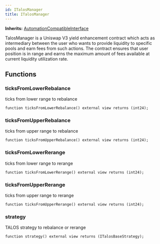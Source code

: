 ```yaml
---
id: ITalosManager
title: ITalosManager
---
```


**Inherits:**
[AutomationCompatibleInterface](/talos/interfaces/AutomationCompatibleInterface.sol/interface.AutomationCompatibleInterface.md)

TalosManager is a Uniswap V3 yield enhancement contract which acts as
intermediary between the user who wants to provide liquidity to specific pools
and earn fees from such actions. The contract ensures that user position is in
range and earns the maximum amount of fees available at current liquidity
utilization rate.


## Functions
### ticksFromLowerRebalance

ticks from lower range to rebalance


```solidity
function ticksFromLowerRebalance() external view returns (int24);
```

### ticksFromUpperRebalance

ticks from upper range to rebalance


```solidity
function ticksFromUpperRebalance() external view returns (int24);
```

### ticksFromLowerRerange

ticks from lower range to rerange


```solidity
function ticksFromLowerRerange() external view returns (int24);
```

### ticksFromUpperRerange

ticks from upper range to rerange


```solidity
function ticksFromUpperRerange() external view returns (int24);
```

### strategy

TALOS strategy to rebalance or rerange


```solidity
function strategy() external view returns (ITalosBaseStrategy);
```

